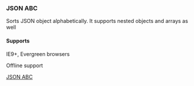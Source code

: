 ### JSON ABC

Sorts JSON object alphabetically. It supports nested objects and arrays as well

#### Supports

IE9+, Evergreen browsers

Offline support


[JSON ABC](http://novicelab.org/jsonabc "JSON ABC")
